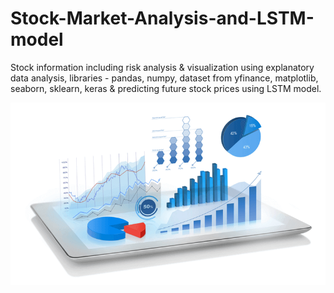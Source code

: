 # Stock-Market-Analysis-and-LSTM-model
Stock information including risk analysis &amp; visualization using explanatory data analysis, libraries - pandas,  numpy, dataset from yfinance, matplotlib, seaborn, sklearn, keras &amp; predicting future stock prices using  LSTM model.


![image](https://raw.githubusercontent.com/vg11072001/Stock-Market-Analysis-and-LSTM-model/2ed8a9c71d95c5fc960e6eac25954be94f2884f7/55.png)
